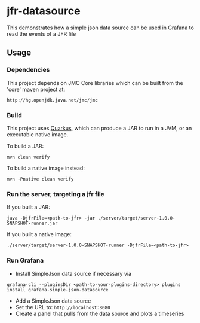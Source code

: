 # jfr-datasource

This demonstrates how a simple json data source can be used in Grafana to read the events of a JFR file

## Usage

### Dependencies

This project depends on JMC Core libraries which can be built from the 'core' maven project at:
```
http://hg.openjdk.java.net/jmc/jmc
```

### Build

This project uses [Quarkus](https://quarkus.io), which can produce a JAR to run in a JVM,
or an executable native image.

To build a JAR:
```
mvn clean verify
```
To build a native image instead:
```
mvn -Pnative clean verify
```

### Run the server, targeting a jfr file

If you built a JAR:
```
java -DjfrFile=<path-to-jfr> -jar ./server/target/server-1.0.0-SNAPSHOT-runner.jar
```
If you built a native image:
```
./server/target/server-1.0.0-SNAPSHOT-runner -DjfrFile=<path-to-jfr>
```

### Run Grafana

- Install SimpleJson data source if necessary via
```
grafana-cli --pluginsDir <path-to-your-plugins-directory> plugins install grafana-simple-json-datasource
```
- Add a SimpleJson data source
- Set the URL to: `http://localhost:8080`
- Create a panel that pulls from the data source and plots a timeseries
